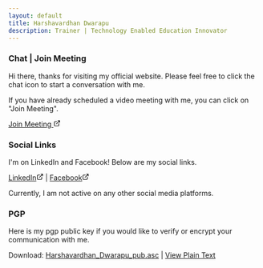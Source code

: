 ```yaml
---
layout: default
title: Harshavardhan Dwarapu
description: Trainer | Technology Enabled Education Innovator
---
```


### Chat | Join Meeting

<p>Hi there, thanks for visiting my official website. Please feel free to click the chat icon to start a conversation with me.</p>

<p>If you have already scheduled a video meeting with me, you can click on "Join Meeting".</p>

<a href="{{ site.meet_url }}" target="_blank">Join Meeting
              <svg style="display: inline-block; width: 1em; height: 1em;" viewbox="0
              0 48 48">
              <path d="M36 24c-1.2 0-2 0.8-2 2v12c0 1.2-0.8 2-2 2h-22c-1.2
              0-2-0.8-2-2v-22c0-1.2 0.8-2 2-2h12c1.2 0 2-0.8 2-2s-0.8-2-2-2h-12c-3.4
              0-6 2.6-6 6v22c0 3.4 2.6 6 6 6h22c3.4 0 6-2.6
              6-6v-12c0-1.2-0.8-2-2-2z"></path>
              <path d="M43.8 5.2c-0.2-0.4-0.6-0.8-1-1-0.2-0.2-0.6-0.2-0.8-0.2h-12c-1.2
              0-2 0.8-2 2s0.8 2 2 2h7.2l-18.6 18.6c-0.8 0.8-0.8 2 0 2.8 0.4 0.4 0.8
              0.6 1.4 0.6s1-0.2 1.4-0.6l18.6-18.6v7.2c0 1.2 0.8 2 2 2s2-0.8
              2-2v-12c0-0.2 0-0.6-0.2-0.8z"></path>
              </svg>
            </a>

### Social Links

I'm on LinkedIn and Facebook! Below are my social links.

<a href="{{ site.linkedin_url }}" target="_blank">LinkedIn<svg style="display: inline-block; width: 1em; height: 1em;" viewbox="0
            0 48 48">
            <path d="M36 24c-1.2 0-2 0.8-2 2v12c0 1.2-0.8 2-2 2h-22c-1.2
            0-2-0.8-2-2v-22c0-1.2 0.8-2 2-2h12c1.2 0 2-0.8 2-2s-0.8-2-2-2h-12c-3.4
            0-6 2.6-6 6v22c0 3.4 2.6 6 6 6h22c3.4 0 6-2.6
            6-6v-12c0-1.2-0.8-2-2-2z"></path>
            <path d="M43.8 5.2c-0.2-0.4-0.6-0.8-1-1-0.2-0.2-0.6-0.2-0.8-0.2h-12c-1.2
            0-2 0.8-2 2s0.8 2 2 2h7.2l-18.6 18.6c-0.8 0.8-0.8 2 0 2.8 0.4 0.4 0.8
            0.6 1.4 0.6s1-0.2 1.4-0.6l18.6-18.6v7.2c0 1.2 0.8 2 2 2s2-0.8
            2-2v-12c0-0.2 0-0.6-0.2-0.8z"></path>
            </svg></a> | <a href="{{ site.facebook_url }}" target="_blank">Facebook<svg style="display: inline-block; width: 1em; height: 1em;" viewbox="0
          0 48 48">
          <path d="M36 24c-1.2 0-2 0.8-2 2v12c0 1.2-0.8 2-2 2h-22c-1.2
          0-2-0.8-2-2v-22c0-1.2 0.8-2 2-2h12c1.2 0 2-0.8 2-2s-0.8-2-2-2h-12c-3.4
          0-6 2.6-6 6v22c0 3.4 2.6 6 6 6h22c3.4 0 6-2.6
          6-6v-12c0-1.2-0.8-2-2-2z"></path>
          <path d="M43.8 5.2c-0.2-0.4-0.6-0.8-1-1-0.2-0.2-0.6-0.2-0.8-0.2h-12c-1.2
          0-2 0.8-2 2s0.8 2 2 2h7.2l-18.6 18.6c-0.8 0.8-0.8 2 0 2.8 0.4 0.4 0.8
          0.6 1.4 0.6s1-0.2 1.4-0.6l18.6-18.6v7.2c0 1.2 0.8 2 2 2s2-0.8
          2-2v-12c0-0.2 0-0.6-0.2-0.8z"></path>
          </svg></a><br>

Currently, I am not active on any other social media platforms.

### PGP

Here is my pgp public key if you would like to verify or encrypt your communication with me.

Download: <a href="pgp/Harshavardhan_Dwarapu_pub.asc">Harshavardhan_Dwarapu_pub.asc</a> | <a href="../pgp/">View Plain Text</a>
